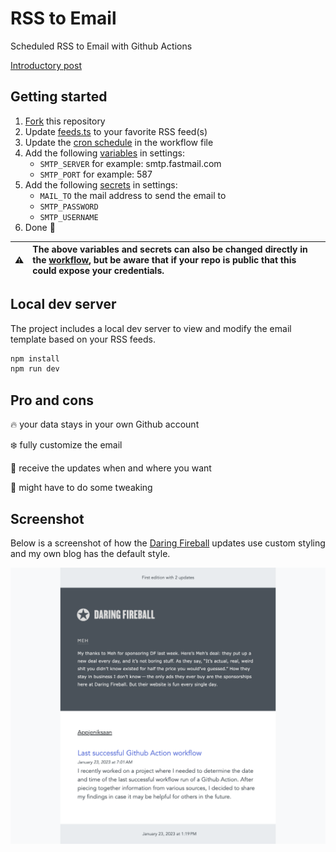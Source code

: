 # RSS to Email

Scheduled RSS to Email with Github Actions

[Introductory post](https://appjeniksaan.nl)

## Getting started

1. [Fork](../../fork) this repository
2. Update [feeds.ts](src/feeds.ts) to your favorite RSS feed(s)
3. Update the [cron schedule](.github/workflows/send-email.yaml#L5) in the workflow file
4. Add the following [variables](../../settings/variables/actions) in settings:
   - `SMTP_SERVER` for example: smtp.fastmail.com
   - `SMTP_PORT` for example: 587
5. Add the following [secrets](../../settings/secrets/actions) in settings:
   - `MAIL_TO` the mail address to send the email to
   - `SMTP_PASSWORD`
   - `SMTP_USERNAME`
6. Done :muscle:

| :warning: | The above variables and secrets can also be changed directly in the [workflow](.github/workflows/send-email.yaml), but be aware that if your repo is public that this could expose your credentials. |
| :-------: | :--------------------------------------------------------------------------------------------------------------------------------------------------------------------------------------------------- |

## Local dev server

The project includes a local dev server to view and modify the email template based on your RSS feeds.

```bash
npm install
npm run dev
```

## Pro and cons

:fire: your data stays in your own Github account

:snowflake: fully customize the email

:date: receive the updates when and where you want

:poop: might have to do some tweaking

## Screenshot

Below is a screenshot of how the [Daring Fireball](https://daringfireball.net/) updates use custom styling and my own blog has the default style.

![Example of the email](screenshot.png)
